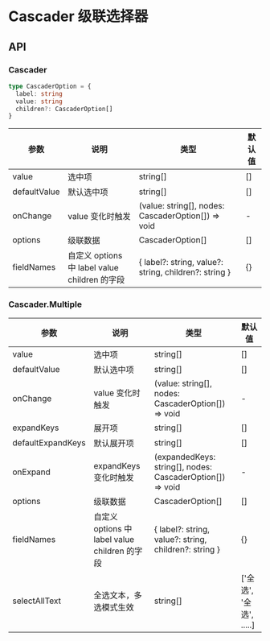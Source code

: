 # Cascader 级联选择器

<code src="./demos/demo1.tsx"></code>

## API

### Cascader

```typescript | pure
type CascaderOption = {
  label: string
  value: string
  children?: CascaderOption[]
}
```

| 参数         | 说明                                          | 类型                                                  | 默认值 |
| ------------ | --------------------------------------------- | ----------------------------------------------------- | ------ |
| value        | 选中项                                        | string[]                                              | []     |
| defaultValue | 默认选中项                                    | string[]                                              | []     |
| onChange     | value 变化时触发                              | (value: string[], nodes: CascaderOption[]) => void    | -      |
| options      | 级联数据                                      | CascaderOption[]                                      | []     |
| fieldNames   | 自定义 options 中 label value children 的字段 | { label?: string, value?: string, children?: string } | {}     |

### Cascader.Multiple

| 参数              | 说明                                          | 类型                                                      | 默认值                  |
| ----------------- | --------------------------------------------- | --------------------------------------------------------- | ----------------------- |
| value             | 选中项                                        | string[]                                                  | []                      |
| defaultValue      | 默认选中项                                    | string[]                                                  | []                      |
| onChange          | value 变化时触发                              | (value: string[], nodes: CascaderOption[]) => void        | -                       |
| expandKeys        | 展开项                                        | string[]                                                  | []                      |
| defaultExpandKeys | 默认展开项                                    | string[]                                                  | []                      |
| onExpand          | expandKeys 变化时触发                         | (expandedKeys: string[], nodes: CascaderOption[]) => void | -                       |
| options           | 级联数据                                      | CascaderOption[]                                          | []                      |
| fieldNames        | 自定义 options 中 label value children 的字段 | { label?: string, value?: string, children?: string }     | {}                      |
| selectAllText     | 全选文本，多选模式生效                        | string[]                                                  | ['全选', '全选', .....] |
